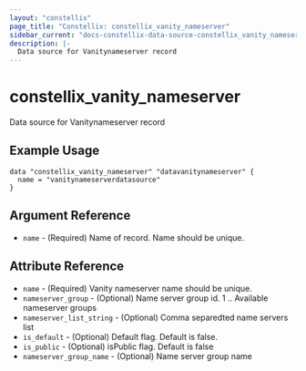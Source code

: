 ```yaml
---
layout: "constellix"
page_title: "Constellix: constellix_vanity_nameserver"
sidebar_current: "docs-constellix-data-source-constellix_vanity_nameserver"
description: |-
  Data source for Vanitynameserver record
---
```


# constellix_vanity_nameserver #
Data source for Vanitynameserver record


## Example Usage ##

```hcl
data "constellix_vanity_nameserver" "datavanitynameserver" {
  name = "vanitynameserverdatasource"
}

```
## Argument Reference ##
* `name` - (Required) Name of record. Name should be unique.

## Attribute Reference ##
* `name` - (Required) Vanity nameserver name should be unique.
* `nameserver_group` - (Optional) Name server group id. 1 .. Available nameserver groups
* `nameserver_list_string` - (Optional) Comma separedted name servers list
* `is_default` - (Optional) Default flag. Default is false.
* `is_public` - (Optional) isPublic flag. Default is false
* `nameserver_group_name` - (Optional) Name server group name